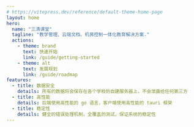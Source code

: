 ```yaml
---
# https://vitepress.dev/reference/default-theme-home-page
layout: home
hero:
  name: "三清课堂"
  tagline: "教学管理、云端文档、机房控制一体化教育解决方案."
  actions:
    - theme: brand
      text: 快速开始
      link: /guide/getting-started
    - theme: alt
      text: 发展规划
      link: /guide/roadmap
features:
  - title: 数据安全
    details: 所有的数据将会保存在各个学校的自建服务器上，不会泄露给任何第三方
  - title: 高性能
    details: 后端使用高性能的 go 语言，客户端使用高性能的 tauri 框架
  - title: 稳定性
    details: 健全的错误处理机制，全覆盖的测试，保证系统的稳定性
---
```


<script setup>
import { VPTeamMembers } from 'vitepress/theme';

const members = [
  {
    avatar: 'https://www.github.com/share121.png',
    name: 'share121',
    title: '创造者',
    desc: '三清课堂的创造者，负责前端开发',
    org: '三清课堂',
    orgLink: 'https://github.com/tp-class',
    links: [
      { icon: 'github', link: 'https://github.com/share121' },
      { icon: 'bilibili', link: 'https://space.bilibili.com/626843261' },
    ]
  },
  {
    avatar: 'https://www.github.com/lfcypo.png',
    name: 'lfcypo',
    title: '创造者',
    desc: '三清课堂的创造者，负责后端开发',
    org: '三清课堂',
    orgLink: 'https://github.com/tp-class',
    links: [
      { icon: 'github', link: 'https://github.com/lfcypo' },
      { icon: 'bilibili', link: 'https://space.bilibili.com/1265473007' },
    ]
  },
]
</script>

<VPTeamMembers size="small" :members="members" />
